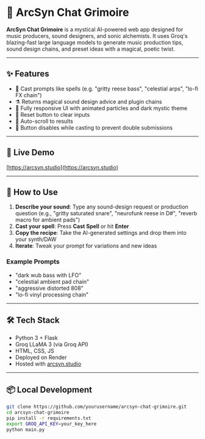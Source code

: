 # 🔮 ArcSyn Chat Grimoire

**ArcSyn Chat Grimoire** is a mystical AI-powered web app designed for music producers, sound designers, and sonic alchemists. It uses Groq's blazing-fast large language models to generate music production tips, sound design chains, and preset ideas with a magical, poetic twist.

---

## ✨ Features

- 🧙 Cast prompts like spells (e.g. "gritty reese bass", "celestial arps", "lo-fi FX chain")
- ⚗️ Returns magical sound design advice and plugin chains
- 🎨 Fully responsive UI with animated particles and dark mystic theme
- 🔄 Reset button to clear inputs
- 📜 Auto-scroll to results
- 🚫 Button disables while casting to prevent double submissions

---

## 🚀 Live Demo

[https://arcsyn.studio](https://arcsyn.studio)

---

## 🎯 How to Use

1. **Describe your sound**: Type any sound-design request or production question (e.g., "gritty saturated snare", "neurofunk reese in D#", "reverb macro for ambient pads")
2. **Cast your spell**: Press **Cast Spell** or hit **Enter**
3. **Copy the recipe**: Take the AI-generated settings and drop them into your synth/DAW
4. **Iterate**: Tweak your prompt for variations and new ideas

### Example Prompts
- "dark wub bass with LFO"
- "celestial ambient pad chain"
- "aggressive distorted 808"
- "lo-fi vinyl processing chain"

---

## 🛠️ Tech Stack

- Python 3 + Flask
- Groq LLaMA 3 (via Groq API)
- HTML, CSS, JS
- Deployed on Render
- Hosted with [arcsyn.studio](https://arcsyn.studio)

---

## 📦 Local Development

```bash
git clone https://github.com/yourusername/arcsyn-chat-grimoire.git
cd arcsyn-chat-grimoire
pip install -r requirements.txt
export GROQ_API_KEY=your_key_here
python main.py
